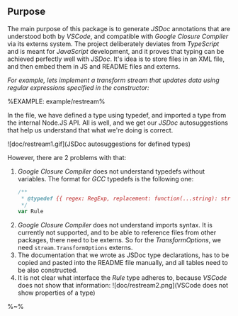 ## Purpose

The main purpose of this package is to generate _JSDoc_ annotations that are understood both by _VSCode_, and compatible with _Google Closure Compiler_ via its externs system. The project deliberately deviates from _TypeScript_ and is meant for _JavaScript_ development, and it proves that typing can be achieved perfectly well with _JSDoc_. It's idea is to store files in an XML file, and then embed them in JS and README files and externs.

_For example, lets implement a transform stream that updates data using regular expressions specified in the constructor:_

%EXAMPLE: example/restream%

In the file, we have defined a type using typedef, and imported a type from the internal Node.JS API. All is well, and we get our _JSDoc_ autosuggestions that help us understand that what we're doing is correct.

![doc/restream1.gif](JSDoc autosuggestions for defined types)

However, there are 2 problems with that:

1. _Google Closure Compiler_ does not understand typedefs without variables. The format for _GCC_ typedefs is the following one:
    ```js
    /**
     * @typedef {{ regex: RegExp, replacement: function(...string): string }}
     */
    var Rule
    ```
1. _Google Closure Compiler_ does not understand imports syntax. It is currently not supported, and to be able to reference files from other packages, there need to be externs. So for the _TransformOptions_, we need `stream.TransformOptions` externs.
1. The documentation that we wrote as JSDoc type declarations, has to be copied and pasted into the README file manually, and all tables need to be also constructed.
1. It is not clear what interface the _Rule_ type adheres to, because _VSCode_ does not show that information:
    ![doc/restream2.png](VSCode does not show properties of a type)

%~%